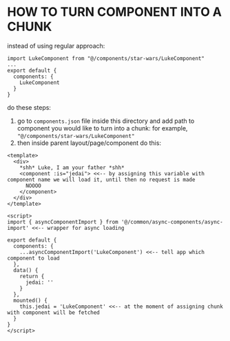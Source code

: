 # HOW TO TURN COMPONENT INTO A CHUNK

instead of using regular approach:

```
import LukeComponent from "@/components/star-wars/LukeComponent"
...
export default {
  components: {
    LukeComponent
  } 
}
```

do these steps:
1. go to `components.json` file inside this directory and add path to 
component you would like to turn into a chunk:
for example, `"@/components/star-wars/LukeComponent"`
2. then inside parent layout/page/component do this:
```
<template>
  <div>
    *shh* Luke, I am your father *shh*
    <component :is="jedai"> <<-- by assigning this variable with component name we will load it, until then no request is made
      NOOOO
    </component>
  </div>
</template>

<script>
import { asyncComponentImport } from '@/common/async-components/async-import' <<-- wrapper for async loading

export default {
  components: {
    ...asyncComponentImport('LukeComponent') <<-- tell app which component to load
  },
  data() {
    return {
      jedai: ''
    }
  },
  mounted() {
    this.jedai = 'LukeComponent' <<-- at the moment of assigning chunk with component will be fetched
  }
}
</script>
```
